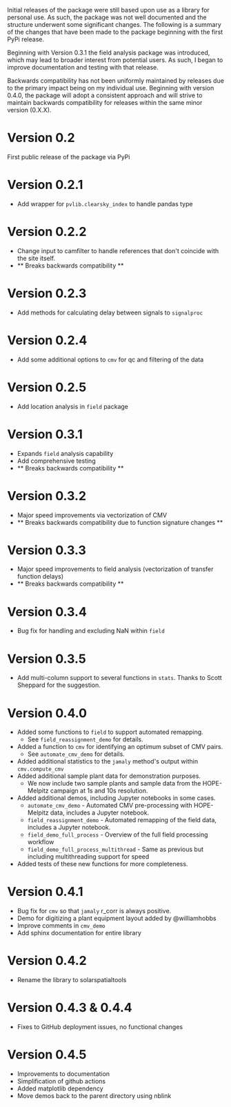 Initial releases of the package were still based upon use as a library for 
personal use. As such, the package was not well documented and the structure
underwent some significant changes. The following is a summary of the changes
that have been made to the package beginning with the first PyPi release. 

Beginning with Version 0.3.1 the field analysis package was introduced, which 
may lead to broader interest from potential users. As such, I began to improve
documentation and testing with that release. 

Backwards compatibility has not been uniformly maintained by releases due to 
the primary impact being on my individual use. Beginning with version 0.4.0, 
the package will adopt a consistent approach and will strive to maintain 
backwards compatibility for releases within the same minor version (0.X.X). 

# Version 0.2
First public release of the package via PyPi
# Version 0.2.1
- Add wrapper for `pvlib.clearsky_index` to handle pandas type
# Version 0.2.2
- Change input to camfilter to handle references that don't coincide with the 
site itself. 
- ** Breaks backwards compatibility **
# Version 0.2.3
- Add methods for calculating delay between signals to `signalproc`
# Version 0.2.4
- Add some additional options to `cmv` for qc and filtering of the data
# Version 0.2.5
- Add location analysis in `field` package
# Version 0.3.1
- Expands `field` analysis capability
- Add comprehensive testing
- ** Breaks backwards compatibility **
# Version 0.3.2
- Major speed improvements via vectorization of CMV 
- ** Breaks backwards compatibility due to function signature changes **
# Version 0.3.3
- Major speed improvements to field analysis (vectorization of transfer function delays)
- ** Breaks backwards compatibility **
# Version 0.3.4
- Bug fix for handling and excluding NaN within `field`
# Version 0.3.5
- Add multi-column support to several functions in `stats`. Thanks to Scott Sheppard for the suggestion.
# Version 0.4.0
- Added some functions to `field` to support automated remapping.
    - See `field_reassignment_demo` for details.
- Added a function to `cmv` for identifying an optimum subset of CMV pairs. 
    - See `automate_cmv_demo` for details.
- Added additional statistics to the `jamaly` method's output within `cmv.compute_cmv`
- Added additional sample plant data for demonstration purposes. 
    - We now include two sample plants and sample data from the HOPE-Melpitz campaign at 1s and 10s resolution.
- Added additional demos, including Jupyter notebooks in some cases.
    - `automate_cmv_demo` - Automated CMV pre-processing with HOPE-Melpitz data, includes a Jupyter notebook.
    - `field_reassignment_demo` - Automated remapping of the field data, includes a Jupyter notebook.
    - `field_demo_full_process` - Overview of the full field processing workflow 
    - `field_demo_full_process_multithread` - Same as previous but including multithreading support for speed
- Added tests of these new functions for more completeness.
# Version 0.4.1
- Bug fix for `cmv` so that `jamaly` r_corr is always positive. 
- Demo for digitizing a plant equipment layout added by @williamhobbs
- Improve comments in `cmv_demo`
- Add sphinx documentation for entire library
# Version 0.4.2
- Rename the library to solarspatialtools
# Version 0.4.3 & 0.4.4
- Fixes to GitHub deployment issues, no functional changes
# Version 0.4.5
- Improvements to documentation
- Simplification of github actions
- Added matplotlib dependency
- Move demos back to the parent directory using nblink